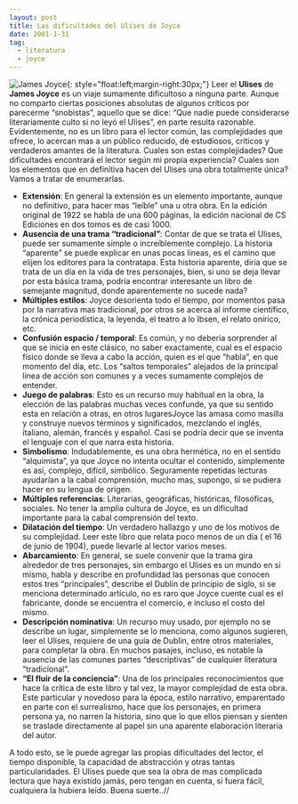 ```yaml
---
layout: post
title: Las dificultades del Ulises de Joyce
date: 2001-1-31
tag:
  - literatura
  - joyce
---
```


![James Joyce][joyce]{: style="float:left;margin-right:30px;"} Leer el **Ulises** de **James Joyce** es un viaje sumamente dificultoso a ninguna parte. Aunque no comparto ciertas posiciones absolutas de algunos críticos por parecerme “snobistas”, aquello que se dice: “Que nadie puede considerarse literariamente culto si no leyó el Ulises”, en parte resulta razonable. Evidentemente, no es un libro para el lector común, las complejidades que ofrece, lo acercan mas a un público reducido, de estudiosos, críticos y verdaderos amantes de la literatura. Cuales son estas complejidades? Que dificultades encontrará el lector según mi propia experiencia? Cuales son los elementos que en definitiva hacen del Ulises una obra totalmente única? Vamos a tratar de enumerarlas.

+ **Extensión**: En general la extensión es un elemento importante, aunque no definitivo, para hacer mas “leíble” una u otra obra. En la edición original de 1922 se habla de una 600 páginas, la edición nacional de CS Ediciones en dos tomos es de casi 1000.
+ **Ausencia de una trama “tradicional”**: Contar de que se trata el Ulises, puede ser sumamente simple o increíblemente complejo. La historia “aparente” se puede explicar en unas pocas líneas, es el camino que elijen los editores para la contratapa. Esta historia aparente, diría que se trata de un día en la vida de tres personajes, bien, si uno se deja llevar por esta básica trama, podría encontrar interesante un libro de semejante magnitud, donde aparentemente no sucede nada?
+ **Múltiples estilos**: Joyce desorienta todo el tiempo, por momentos pasa por la narrativa mas tradicional, por otros se acerca al informe científico, la crónica periodística, la leyenda, el teatro a lo Ibsen, el relato onírico, etc.
+ **Confusión espacio / temporal**: Es común, y no debería sorprender al que se inicia en este clásico, no saber exactamente, cual es el espacio físico donde se lleva a cabo la acción, quien es el que “habla”, en que momento del día, etc. Los “saltos temporales” alejados de la principal línea de acción son comunes y a veces sumamente complejos de entender.
+ **Juego de palabras**: Esto es un recurso muy habitual en la obra, la elección de las palabras muchas veces confunde, ya que su sentido esta en relación a otras, en otros lugaresJoyce las amasa como masilla y construye nuevos términos y significados, mezclando el inglés, italiano, alemán, francés y español. Casi se podría decir que se inventa el lenguaje con el que narra esta historia.
+ **Simbolismo**: Indudablemente, es una obra hermética, no en el sentido “alquimista”, ya que Joyce no intenta ocultar el contenido, simplemente es así, complejo, difícil, simbólico. Seguramente repetidas lecturas ayudarían a la cabal comprensión, mucho mas, supongo, si se pudiera hacer en su lengua de origen.
+ **Múltiples referencias**: Literarias, geográficas, históricas, filosóficas, sociales. No tener la amplia cultura de Joyce, es un dificultad importante para la cabal comprensión del texto.
+ **Dilatación del tiempo**: Un verdadero hallazgo y uno de los motivos de su complejidad. Leer este libro que relata poco menos de un día ( el 16 de junio de 1904), puede llevarle al lector varios meses.
+ **Abarcamiento**: En general, se suele convenir que la trama gira alrededor de tres personajes, sin embargo el Ulises es un mundo en si mismo, habla y describe en profundidad las personas que conocen estos tres “principales”, describe el Dublin de principio de siglo, si se menciona determinado artículo, no es raro que Joyce cuente cual es el fabricante, donde se encuentra el comercio, e incluso el costo del mismo.
+ **Descripción nominativa**: Un recurso muy usado, por ejemplo no se describe un lugar, simplemente se lo menciona, como algunos sugieren, leer el Ulises, requiere de una guía de Dublin, entre otros materiales, para completar la obra. En muchos pasajes, incluso, es notable la ausencia de las comunes partes “descriptivas” de cualquier literatura “tradicional”.
+ **“El fluir de la conciencia”**: Una de los principales reconocimientos que hace la crítica de este libro y tal vez, la mayor complejidad de esta obra. Este particular y novedoso para la época, estilo narrativo, emparentado en parte con el surrealismo, hace que los personajes, en primera persona ya, no narren la historia, sino que lo que ellos piensan y sienten se traslade directamente al papel sin una aparente elaboración literaria del autor.

A todo esto, se le puede agregar las propias dificultades del lector, el tiempo disponible, la capacidad de abstracción y otras tantas particularidades. El Ulises puede que sea la obra de mas complicada lectura que haya existído jamás, pero tengan en cuenta, si fuera fácil, cualquiera la hubiera leído. Buena suerte..//


[joyce]: https://2.bp.blogspot.com/-p5FTw7f4RuE/UImnha98GvI/AAAAAAAAA10/0IUdRLDewWg/s200/joyce014.jpg "James Joyce"

